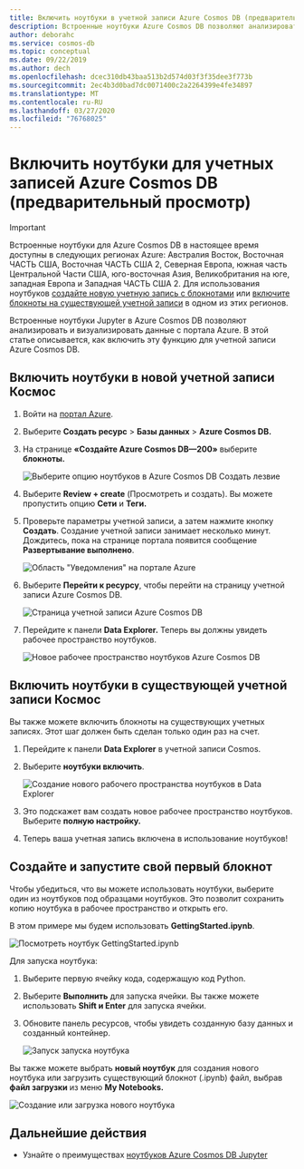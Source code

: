```yaml
---
title: Включить ноутбуки в учетной записи Azure Cosmos DB (предварительный просмотр)
description: Встроенные ноутбуки Azure Cosmos DB позволяют анализировать и визуализировать данные из портала. В этой статье описывается, как включить эту функцию для учетных записей Cosmos.
author: deborahc
ms.service: cosmos-db
ms.topic: conceptual
ms.date: 09/22/2019
ms.author: dech
ms.openlocfilehash: dcec310db43baa513b2d574d03f3f35dee3f773b
ms.sourcegitcommit: 2ec4b3d0bad7dc0071400c2a2264399e4fe34897
ms.translationtype: MT
ms.contentlocale: ru-RU
ms.lasthandoff: 03/27/2020
ms.locfileid: "76768025"
---
```

# <a name="enable-notebooks-for-azure-cosmos-db-accounts-preview"></a>Включить ноутбуки для учетных записей Azure Cosmos DB (предварительный просмотр)

> [!IMPORTANT]
> Встроенные ноутбуки для Azure Cosmos DB в настоящее время доступны в следующих регионах Azure: Австралия Восток, Восточная ЧАСТЬ США, Восточная ЧАСТЬ США 2, Северная Европа, южная часть Центральной Части США, юго-восточная Азия, Великобритания на юге, западная Европа и Западная ЧАСТЬ США 2. Для использования ноутбуков [создайте новую учетную запись с блокнотами](#enable-notebooks-in-a-new-cosmos-account) или [включите блокноты на существующей учетной записи](#enable-notebooks-in-an-existing-cosmos-account) в одном из этих регионов.

Встроенные ноутбуки Jupyter в Azure Cosmos DB позволяют анализировать и визуализировать данные с портала Azure. В этой статье описывается, как включить эту функцию для учетной записи Azure Cosmos DB.

## <a name="enable-notebooks-in-a-new-cosmos-account"></a>Включить ноутбуки в новой учетной записи Космос
1. Войти на [портал Azure](https://portal.azure.com/).
1. Выберите **Создать ресурс** > **Базы данных** > **Azure Cosmos DB.**
1. На странице **«Создайте Azure Cosmos DB—200»** выберите **блокноты.** 
 
    ![Выберите опцию ноутбуков в Azure Cosmos DB Создать лезвие](media/enable-notebooks/create-new-account-with-notebooks.png)
1. Выберите **Review + create** (Просмотреть и создать). Вы можете пропустить опцию **Сети** и **Теги.** 
1. Проверьте параметры учетной записи, а затем нажмите кнопку **Создать**. Создание учетной записи занимает несколько минут. Дождитесь, пока на странице портала появится сообщение **Развертывание выполнено**. 

    ![Область "Уведомления" на портале Azure](media/enable-notebooks/create-new-account-with-notebooks-complete.png)
1. Выберите **Перейти к ресурсу**, чтобы перейти на страницу учетной записи Azure Cosmos DB. 

    ![Страница учетной записи Azure Cosmos DB](../../includes/media/cosmos-db-create-dbaccount/azure-cosmos-db-account-created-3.png)

1. Перейдите к панели **Data Explorer.** Теперь вы должны увидеть рабочее пространство ноутбуков.

    ![Новое рабочее пространство ноутбуков Azure Cosmos DB](media/enable-notebooks/new-notebooks-workspace.png)

## <a name="enable-notebooks-in-an-existing-cosmos-account"></a>Включить ноутбуки в существующей учетной записи Космос
Вы также можете включить блокноты на существующих учетных записях. Этот шаг должен быть сделан только один раз на счет.

1. Перейдите к панели **Data Explorer** в учетной записи Cosmos.
1. Выберите **ноутбуки включить**.

    ![Создание нового рабочего пространства ноутбуков в Data Explorer](media/enable-notebooks/enable-notebooks-workspace.png)
1. Это подскажет вам создать новое рабочее пространство ноутбуков. Выберите **полную настройку.**
1. Теперь ваша учетная запись включена в использование ноутбуков!

## <a name="create-and-run-your-first-notebook"></a>Создайте и запустите свой первый блокнот

Чтобы убедиться, что вы можете использовать ноутбуки, выберите один из ноутбуков под образцами ноутбуков. Это позволит сохранить копию ноутбука в рабочее пространство и открыть его.

В этом примере мы будем использовать **GettingStarted.ipynb**. 

![Посмотреть ноутбук GettingStarted.ipynb](media/enable-notebooks/select-getting-started-notebook.png)

Для запуска ноутбука:
1. Выберите первую ячейку кода, содержащую код Python. 
1. Выберите **Выполнить** для запуска ячейки. Вы также можете использовать **Shift и Enter** для запуска ячейки.
1. Обновите панель ресурсов, чтобы увидеть созданную базу данных и созданный контейнер.

    ![Запуск запуска ноутбука](media/enable-notebooks/run-first-notebook-cell.png)

Вы также можете выбрать **новый ноутбук** для создания нового ноутбука или загрузить существующий блокнот (.ipynb) файл, выбрав **файл загрузки** из меню **My Notebooks.** 

![Создание или загрузка нового ноутбука](media/enable-notebooks/create-or-upload-new-notebook.png)

## <a name="next-steps"></a>Дальнейшие действия

- Узнайте о преимуществах [ноутбуков Azure Cosmos DB Jupyter](cosmosdb-jupyter-notebooks.md)
